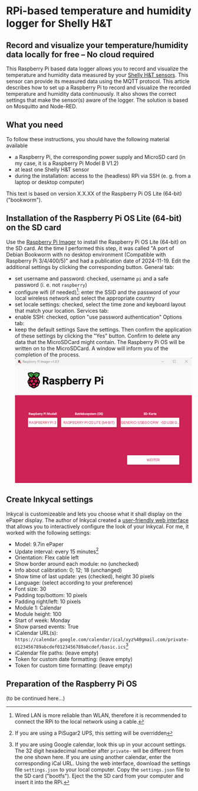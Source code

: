 # RPi-based temperature and humidity logger for Shelly H&T

## Record and visualize your temperature/humidity data locally for free &ndash; No cloud required
This Raspberry Pi based data logger allows you to record and visualize the temperature and humidity data measured by your [Shelly H&T sensors](https://www.shelly.com/de/products/shelly-h-t-gen3-matte-white). This sensor can provide its measured data using the MQTT protocol. This article describes how to set up a Raspberry Pi to record and visualize the recorded temperature and humidity data continuously. It also shows the correct settings that make the sensor(s) aware of the logger. The solution is based on Mosquitto and Node-RED.

## What you need
To follow these instructions, you should have the following material available
- a Raspberry Pi, the corresponding power supply and MicroSD card (in my case, it is a Raspberry Pi Model B V1.2)
- at least one Shelly H&T sensor
- during the installation: access to the (headless) RPi via SSH (e. g. from a laptop or desktop computer)

This text is based on version X.X.XX of the Raspberry Pi OS Lite (64-bit) ("bookworm").

## Installation of the Raspberry Pi OS Lite (64-bit) on the SD card
Use the [Raspberry Pi Imager](https://www.raspberrypi.com/software/) to install the Raspberry Pi OS Lite (64-bit) on the SD card. At the time I performed this step, it was called "A port of Debian Bookworm with no desktop environment (Compatible with Raspberry Pi 3/4/400/5)" and had a publication date of 2024-11-19.
Edit the additional settings by clicking the corresponding button.
General tab:
- set username and password: checked, username `pi` and a safe password (i. e. not `raspberry`)
- configure wifi (if needed)[^1]: enter the SSID and the password of your local wireless network and select the appropriate country
- set locale settings: checked, select the time zone and keyboard layout that match your location.
Services tab:
- enable SSH: checked, option "use password authentication"
Options tab:
- keep the default settings
Save the settings. Then confirm the application of these settings by clicking the "Yes" button. Confirm to delete any data that the MicroSDCard might contain. The Raspberry Pi OS will be written on to the MicroSDCard. A window will inform you of the completion of the process.
![Choose OS to write to SDCard](images_ht_data_logger/Screenshot%202025-02-19%20224825.png)
[^1]: Wired LAN is more reliable than WLAN, therefore it is recommended to connect the RPi to the local network using a cable.

## Create Inkycal settings
Inkycal is customizeable and lets you choose what it shall display on the ePaper display. The author of Inkycal created a [user-friendly web interface](https://aceinnolab.com/inkycal/ui) that allows you to interactively configure the look of your Inkycal.
For me, it worked with the following settings:
- Model: 9.7in ePaper
- Update interval: every 15 minutes[^2]
- Orientation: Flex cable left
- Show border around each module: no (unchecked)
- Info about calibration: 0; 12; 18 (unchanged)
- Show time of last update: yes (checked), height 30 pixels
- Language: (select according to your preference)
- Font size: 30
- Padding top/bottom: 10 pixels
- Padding right/left: 10 pixels
- Module 1: Calendar
- Module height: 100
- Start of week: Monday
- Show parsed events: True
- iCalendar URL(s): `https://calendar.google.com/calendar/ical/xyz%40gmail.com/private-0123456789abcdef0123456789abcdef/basic.ics`[^3]
- iCalendar file paths: (leave empty)
- Token for custom date formatting: (leave empty)
- Token for custom time formatting: (leave empty)
[^2]: If you are using a PiSugar2 UPS, this setting will be overridden
[^3]: If you are using Google calendar, look this up in your account settings. The 32 digit hexadecimal number after `private-` will be different from the one shown here. If you are using another calendar, enter the corresponding iCal URL.
Using the web interface, download the settings file `settings.json` to your local computer.
Copy the `settings.json` file to the SD card ("bootfs"). Eject the the SD card from your computer and insert it into the RPi.

## Preparation of the Raspberry Pi OS
(to be continued here...)

